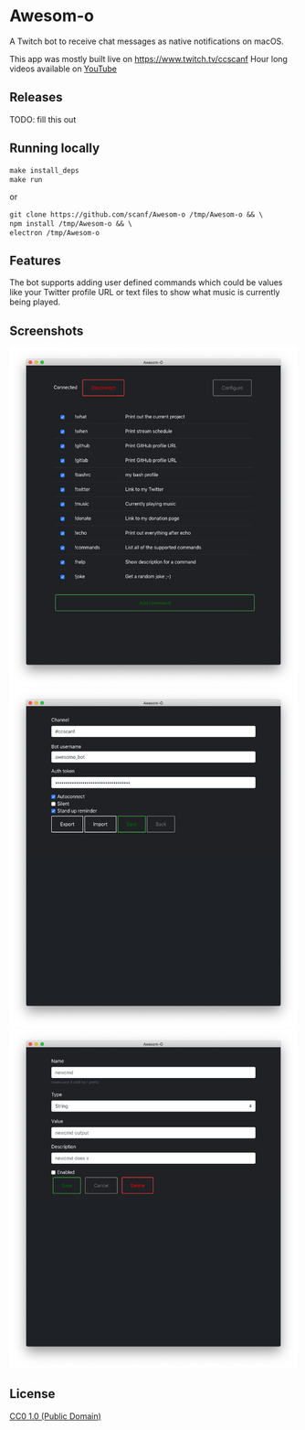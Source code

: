 # Awesom-o

A Twitch bot to receive chat messages as native notifications on macOS.

This app was mostly built live on https://www.twitch.tv/ccscanf
Hour long videos available on [YouTube](https://www.youtube.com/playlist?list=PL6ETvzpSGtt3XnmnBtmAldrpGA0lK6uAG)

## Releases

TODO: fill this out

## Running locally

    make install_deps
    make run

or

	git clone https://github.com/scanf/Awesom-o /tmp/Awesom-o && \
	npm install /tmp/Awesom-o && \
	electron /tmp/Awesom-o

## Features

The bot supports adding user defined commands which could be values like your
Twitter profile URL or text files to show what music is currently being played.

## Screenshots

![Commands](Screenshots/commands.png)
![Configure](Screenshots/configure.png)
![New command](Screenshots/new-command.png)

## License

[CC0 1.0 (Public Domain)](LICENSE.md)
